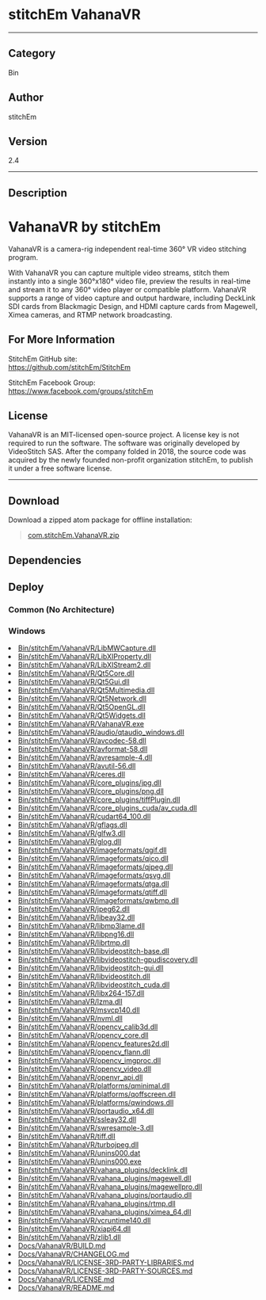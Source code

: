 # stitchEm VahanaVR
___

## Category
Bin

## Author
stitchEm

## Version
2.4

___

## Description
<h1>VahanaVR by stitchEm</h1>

<p>VahanaVR is a camera-rig independent real-time 360&deg; VR video stitching program.</p>

<p>With VahanaVR you can capture multiple video streams, stitch them instantly into a single 360&deg;x180&deg; video file, preview the results in real-time and stream it to any 360&deg; video player or compatible platform. VahanaVR supports a range of video capture and output hardware, including DeckLink SDI cards from Blackmagic Design, and HDMI capture cards from Magewell, Ximea cameras, and RTMP network broadcasting.</p>

<h2>For More Information</h2>

<p>StitchEm GitHub site:<br>
<a href="https://github.com/stitchEm/StitchEm">https://github.com/stitchEm/StitchEm</a></p>

<p>StitchEm Facebook Group:<br>
<a href="https://www.facebook.com/groups/stitchEm">https://www.facebook.com/groups/stitchEm</a></p>

<h2>License</h2>
<p>VahanaVR is an MIT-licensed open-source project. A license key is not required to run the software. The software was originally developed by VideoStitch SAS. After the company folded in 2018, the source code was acquired by the newly founded non-profit organization stitchEm, to publish it under a free software license.</p>

___

## Download

Download a zipped atom package for offline installation:
> [com.stitchEm.VahanaVR.zip](https://gitlab.com/WeSuckLess/Reactor/-/archive/master/Reactor-master.zip?path=Atoms/com.stitchEm.VahanaVR)  

## Dependencies

## Deploy

### Common (No Architecture)

<ul>
</ul>

### Windows

<li><a href="https://gitlab.com/WeSuckLess/Reactor/-/blob/master/Atoms/com.stitchEm.VahanaVR/Windows/Bin/stitchEm/VahanaVR/LibMWCapture.dll?ref_type=heads">Bin/stitchEm/VahanaVR/LibMWCapture.dll</a></li>
<li><a href="https://gitlab.com/WeSuckLess/Reactor/-/blob/master/Atoms/com.stitchEm.VahanaVR/Windows/Bin/stitchEm/VahanaVR/LibXIProperty.dll?ref_type=heads">Bin/stitchEm/VahanaVR/LibXIProperty.dll</a></li>
<li><a href="https://gitlab.com/WeSuckLess/Reactor/-/blob/master/Atoms/com.stitchEm.VahanaVR/Windows/Bin/stitchEm/VahanaVR/LibXIStream2.dll?ref_type=heads">Bin/stitchEm/VahanaVR/LibXIStream2.dll</a></li>
<li><a href="https://gitlab.com/WeSuckLess/Reactor/-/blob/master/Atoms/com.stitchEm.VahanaVR/Windows/Bin/stitchEm/VahanaVR/Qt5Core.dll?ref_type=heads">Bin/stitchEm/VahanaVR/Qt5Core.dll</a></li>
<li><a href="https://gitlab.com/WeSuckLess/Reactor/-/blob/master/Atoms/com.stitchEm.VahanaVR/Windows/Bin/stitchEm/VahanaVR/Qt5Gui.dll?ref_type=heads">Bin/stitchEm/VahanaVR/Qt5Gui.dll</a></li>
<li><a href="https://gitlab.com/WeSuckLess/Reactor/-/blob/master/Atoms/com.stitchEm.VahanaVR/Windows/Bin/stitchEm/VahanaVR/Qt5Multimedia.dll?ref_type=heads">Bin/stitchEm/VahanaVR/Qt5Multimedia.dll</a></li>
<li><a href="https://gitlab.com/WeSuckLess/Reactor/-/blob/master/Atoms/com.stitchEm.VahanaVR/Windows/Bin/stitchEm/VahanaVR/Qt5Network.dll?ref_type=heads">Bin/stitchEm/VahanaVR/Qt5Network.dll</a></li>
<li><a href="https://gitlab.com/WeSuckLess/Reactor/-/blob/master/Atoms/com.stitchEm.VahanaVR/Windows/Bin/stitchEm/VahanaVR/Qt5OpenGL.dll?ref_type=heads">Bin/stitchEm/VahanaVR/Qt5OpenGL.dll</a></li>
<li><a href="https://gitlab.com/WeSuckLess/Reactor/-/blob/master/Atoms/com.stitchEm.VahanaVR/Windows/Bin/stitchEm/VahanaVR/Qt5Widgets.dll?ref_type=heads">Bin/stitchEm/VahanaVR/Qt5Widgets.dll</a></li>
<li><a href="https://gitlab.com/WeSuckLess/Reactor/-/blob/master/Atoms/com.stitchEm.VahanaVR/Windows/Bin/stitchEm/VahanaVR/VahanaVR.exe?ref_type=heads">Bin/stitchEm/VahanaVR/VahanaVR.exe</a></li>
<li><a href="https://gitlab.com/WeSuckLess/Reactor/-/blob/master/Atoms/com.stitchEm.VahanaVR/Windows/Bin/stitchEm/VahanaVR/audio/qtaudio_windows.dll?ref_type=heads">Bin/stitchEm/VahanaVR/audio/qtaudio_windows.dll</a></li>
<li><a href="https://gitlab.com/WeSuckLess/Reactor/-/blob/master/Atoms/com.stitchEm.VahanaVR/Windows/Bin/stitchEm/VahanaVR/avcodec-58.dll?ref_type=heads">Bin/stitchEm/VahanaVR/avcodec-58.dll</a></li>
<li><a href="https://gitlab.com/WeSuckLess/Reactor/-/blob/master/Atoms/com.stitchEm.VahanaVR/Windows/Bin/stitchEm/VahanaVR/avformat-58.dll?ref_type=heads">Bin/stitchEm/VahanaVR/avformat-58.dll</a></li>
<li><a href="https://gitlab.com/WeSuckLess/Reactor/-/blob/master/Atoms/com.stitchEm.VahanaVR/Windows/Bin/stitchEm/VahanaVR/avresample-4.dll?ref_type=heads">Bin/stitchEm/VahanaVR/avresample-4.dll</a></li>
<li><a href="https://gitlab.com/WeSuckLess/Reactor/-/blob/master/Atoms/com.stitchEm.VahanaVR/Windows/Bin/stitchEm/VahanaVR/avutil-56.dll?ref_type=heads">Bin/stitchEm/VahanaVR/avutil-56.dll</a></li>
<li><a href="https://gitlab.com/WeSuckLess/Reactor/-/blob/master/Atoms/com.stitchEm.VahanaVR/Windows/Bin/stitchEm/VahanaVR/ceres.dll?ref_type=heads">Bin/stitchEm/VahanaVR/ceres.dll</a></li>
<li><a href="https://gitlab.com/WeSuckLess/Reactor/-/blob/master/Atoms/com.stitchEm.VahanaVR/Windows/Bin/stitchEm/VahanaVR/core_plugins/jpg.dll?ref_type=heads">Bin/stitchEm/VahanaVR/core_plugins/jpg.dll</a></li>
<li><a href="https://gitlab.com/WeSuckLess/Reactor/-/blob/master/Atoms/com.stitchEm.VahanaVR/Windows/Bin/stitchEm/VahanaVR/core_plugins/png.dll?ref_type=heads">Bin/stitchEm/VahanaVR/core_plugins/png.dll</a></li>
<li><a href="https://gitlab.com/WeSuckLess/Reactor/-/blob/master/Atoms/com.stitchEm.VahanaVR/Windows/Bin/stitchEm/VahanaVR/core_plugins/tiffPlugin.dll?ref_type=heads">Bin/stitchEm/VahanaVR/core_plugins/tiffPlugin.dll</a></li>
<li><a href="https://gitlab.com/WeSuckLess/Reactor/-/blob/master/Atoms/com.stitchEm.VahanaVR/Windows/Bin/stitchEm/VahanaVR/core_plugins_cuda/av_cuda.dll?ref_type=heads">Bin/stitchEm/VahanaVR/core_plugins_cuda/av_cuda.dll</a></li>
<li><a href="https://gitlab.com/WeSuckLess/Reactor/-/blob/master/Atoms/com.stitchEm.VahanaVR/Windows/Bin/stitchEm/VahanaVR/cudart64_100.dll?ref_type=heads">Bin/stitchEm/VahanaVR/cudart64_100.dll</a></li>
<li><a href="https://gitlab.com/WeSuckLess/Reactor/-/blob/master/Atoms/com.stitchEm.VahanaVR/Windows/Bin/stitchEm/VahanaVR/gflags.dll?ref_type=heads">Bin/stitchEm/VahanaVR/gflags.dll</a></li>
<li><a href="https://gitlab.com/WeSuckLess/Reactor/-/blob/master/Atoms/com.stitchEm.VahanaVR/Windows/Bin/stitchEm/VahanaVR/glfw3.dll?ref_type=heads">Bin/stitchEm/VahanaVR/glfw3.dll</a></li>
<li><a href="https://gitlab.com/WeSuckLess/Reactor/-/blob/master/Atoms/com.stitchEm.VahanaVR/Windows/Bin/stitchEm/VahanaVR/glog.dll?ref_type=heads">Bin/stitchEm/VahanaVR/glog.dll</a></li>
<li><a href="https://gitlab.com/WeSuckLess/Reactor/-/blob/master/Atoms/com.stitchEm.VahanaVR/Windows/Bin/stitchEm/VahanaVR/imageformats/qgif.dll?ref_type=heads">Bin/stitchEm/VahanaVR/imageformats/qgif.dll</a></li>
<li><a href="https://gitlab.com/WeSuckLess/Reactor/-/blob/master/Atoms/com.stitchEm.VahanaVR/Windows/Bin/stitchEm/VahanaVR/imageformats/qico.dll?ref_type=heads">Bin/stitchEm/VahanaVR/imageformats/qico.dll</a></li>
<li><a href="https://gitlab.com/WeSuckLess/Reactor/-/blob/master/Atoms/com.stitchEm.VahanaVR/Windows/Bin/stitchEm/VahanaVR/imageformats/qjpeg.dll?ref_type=heads">Bin/stitchEm/VahanaVR/imageformats/qjpeg.dll</a></li>
<li><a href="https://gitlab.com/WeSuckLess/Reactor/-/blob/master/Atoms/com.stitchEm.VahanaVR/Windows/Bin/stitchEm/VahanaVR/imageformats/qsvg.dll?ref_type=heads">Bin/stitchEm/VahanaVR/imageformats/qsvg.dll</a></li>
<li><a href="https://gitlab.com/WeSuckLess/Reactor/-/blob/master/Atoms/com.stitchEm.VahanaVR/Windows/Bin/stitchEm/VahanaVR/imageformats/qtga.dll?ref_type=heads">Bin/stitchEm/VahanaVR/imageformats/qtga.dll</a></li>
<li><a href="https://gitlab.com/WeSuckLess/Reactor/-/blob/master/Atoms/com.stitchEm.VahanaVR/Windows/Bin/stitchEm/VahanaVR/imageformats/qtiff.dll?ref_type=heads">Bin/stitchEm/VahanaVR/imageformats/qtiff.dll</a></li>
<li><a href="https://gitlab.com/WeSuckLess/Reactor/-/blob/master/Atoms/com.stitchEm.VahanaVR/Windows/Bin/stitchEm/VahanaVR/imageformats/qwbmp.dll?ref_type=heads">Bin/stitchEm/VahanaVR/imageformats/qwbmp.dll</a></li>
<li><a href="https://gitlab.com/WeSuckLess/Reactor/-/blob/master/Atoms/com.stitchEm.VahanaVR/Windows/Bin/stitchEm/VahanaVR/jpeg62.dll?ref_type=heads">Bin/stitchEm/VahanaVR/jpeg62.dll</a></li>
<li><a href="https://gitlab.com/WeSuckLess/Reactor/-/blob/master/Atoms/com.stitchEm.VahanaVR/Windows/Bin/stitchEm/VahanaVR/libeay32.dll?ref_type=heads">Bin/stitchEm/VahanaVR/libeay32.dll</a></li>
<li><a href="https://gitlab.com/WeSuckLess/Reactor/-/blob/master/Atoms/com.stitchEm.VahanaVR/Windows/Bin/stitchEm/VahanaVR/libmp3lame.dll?ref_type=heads">Bin/stitchEm/VahanaVR/libmp3lame.dll</a></li>
<li><a href="https://gitlab.com/WeSuckLess/Reactor/-/blob/master/Atoms/com.stitchEm.VahanaVR/Windows/Bin/stitchEm/VahanaVR/libpng16.dll?ref_type=heads">Bin/stitchEm/VahanaVR/libpng16.dll</a></li>
<li><a href="https://gitlab.com/WeSuckLess/Reactor/-/blob/master/Atoms/com.stitchEm.VahanaVR/Windows/Bin/stitchEm/VahanaVR/librtmp.dll?ref_type=heads">Bin/stitchEm/VahanaVR/librtmp.dll</a></li>
<li><a href="https://gitlab.com/WeSuckLess/Reactor/-/blob/master/Atoms/com.stitchEm.VahanaVR/Windows/Bin/stitchEm/VahanaVR/libvideostitch-base.dll?ref_type=heads">Bin/stitchEm/VahanaVR/libvideostitch-base.dll</a></li>
<li><a href="https://gitlab.com/WeSuckLess/Reactor/-/blob/master/Atoms/com.stitchEm.VahanaVR/Windows/Bin/stitchEm/VahanaVR/libvideostitch-gpudiscovery.dll?ref_type=heads">Bin/stitchEm/VahanaVR/libvideostitch-gpudiscovery.dll</a></li>
<li><a href="https://gitlab.com/WeSuckLess/Reactor/-/blob/master/Atoms/com.stitchEm.VahanaVR/Windows/Bin/stitchEm/VahanaVR/libvideostitch-gui.dll?ref_type=heads">Bin/stitchEm/VahanaVR/libvideostitch-gui.dll</a></li>
<li><a href="https://gitlab.com/WeSuckLess/Reactor/-/blob/master/Atoms/com.stitchEm.VahanaVR/Windows/Bin/stitchEm/VahanaVR/libvideostitch.dll?ref_type=heads">Bin/stitchEm/VahanaVR/libvideostitch.dll</a></li>
<li><a href="https://gitlab.com/WeSuckLess/Reactor/-/blob/master/Atoms/com.stitchEm.VahanaVR/Windows/Bin/stitchEm/VahanaVR/libvideostitch_cuda.dll?ref_type=heads">Bin/stitchEm/VahanaVR/libvideostitch_cuda.dll</a></li>
<li><a href="https://gitlab.com/WeSuckLess/Reactor/-/blob/master/Atoms/com.stitchEm.VahanaVR/Windows/Bin/stitchEm/VahanaVR/libx264-157.dll?ref_type=heads">Bin/stitchEm/VahanaVR/libx264-157.dll</a></li>
<li><a href="https://gitlab.com/WeSuckLess/Reactor/-/blob/master/Atoms/com.stitchEm.VahanaVR/Windows/Bin/stitchEm/VahanaVR/lzma.dll?ref_type=heads">Bin/stitchEm/VahanaVR/lzma.dll</a></li>
<li><a href="https://gitlab.com/WeSuckLess/Reactor/-/blob/master/Atoms/com.stitchEm.VahanaVR/Windows/Bin/stitchEm/VahanaVR/msvcp140.dll?ref_type=heads">Bin/stitchEm/VahanaVR/msvcp140.dll</a></li>
<li><a href="https://gitlab.com/WeSuckLess/Reactor/-/blob/master/Atoms/com.stitchEm.VahanaVR/Windows/Bin/stitchEm/VahanaVR/nvml.dll?ref_type=heads">Bin/stitchEm/VahanaVR/nvml.dll</a></li>
<li><a href="https://gitlab.com/WeSuckLess/Reactor/-/blob/master/Atoms/com.stitchEm.VahanaVR/Windows/Bin/stitchEm/VahanaVR/opencv_calib3d.dll?ref_type=heads">Bin/stitchEm/VahanaVR/opencv_calib3d.dll</a></li>
<li><a href="https://gitlab.com/WeSuckLess/Reactor/-/blob/master/Atoms/com.stitchEm.VahanaVR/Windows/Bin/stitchEm/VahanaVR/opencv_core.dll?ref_type=heads">Bin/stitchEm/VahanaVR/opencv_core.dll</a></li>
<li><a href="https://gitlab.com/WeSuckLess/Reactor/-/blob/master/Atoms/com.stitchEm.VahanaVR/Windows/Bin/stitchEm/VahanaVR/opencv_features2d.dll?ref_type=heads">Bin/stitchEm/VahanaVR/opencv_features2d.dll</a></li>
<li><a href="https://gitlab.com/WeSuckLess/Reactor/-/blob/master/Atoms/com.stitchEm.VahanaVR/Windows/Bin/stitchEm/VahanaVR/opencv_flann.dll?ref_type=heads">Bin/stitchEm/VahanaVR/opencv_flann.dll</a></li>
<li><a href="https://gitlab.com/WeSuckLess/Reactor/-/blob/master/Atoms/com.stitchEm.VahanaVR/Windows/Bin/stitchEm/VahanaVR/opencv_imgproc.dll?ref_type=heads">Bin/stitchEm/VahanaVR/opencv_imgproc.dll</a></li>
<li><a href="https://gitlab.com/WeSuckLess/Reactor/-/blob/master/Atoms/com.stitchEm.VahanaVR/Windows/Bin/stitchEm/VahanaVR/opencv_video.dll?ref_type=heads">Bin/stitchEm/VahanaVR/opencv_video.dll</a></li>
<li><a href="https://gitlab.com/WeSuckLess/Reactor/-/blob/master/Atoms/com.stitchEm.VahanaVR/Windows/Bin/stitchEm/VahanaVR/openvr_api.dll?ref_type=heads">Bin/stitchEm/VahanaVR/openvr_api.dll</a></li>
<li><a href="https://gitlab.com/WeSuckLess/Reactor/-/blob/master/Atoms/com.stitchEm.VahanaVR/Windows/Bin/stitchEm/VahanaVR/platforms/qminimal.dll?ref_type=heads">Bin/stitchEm/VahanaVR/platforms/qminimal.dll</a></li>
<li><a href="https://gitlab.com/WeSuckLess/Reactor/-/blob/master/Atoms/com.stitchEm.VahanaVR/Windows/Bin/stitchEm/VahanaVR/platforms/qoffscreen.dll?ref_type=heads">Bin/stitchEm/VahanaVR/platforms/qoffscreen.dll</a></li>
<li><a href="https://gitlab.com/WeSuckLess/Reactor/-/blob/master/Atoms/com.stitchEm.VahanaVR/Windows/Bin/stitchEm/VahanaVR/platforms/qwindows.dll?ref_type=heads">Bin/stitchEm/VahanaVR/platforms/qwindows.dll</a></li>
<li><a href="https://gitlab.com/WeSuckLess/Reactor/-/blob/master/Atoms/com.stitchEm.VahanaVR/Windows/Bin/stitchEm/VahanaVR/portaudio_x64.dll?ref_type=heads">Bin/stitchEm/VahanaVR/portaudio_x64.dll</a></li>
<li><a href="https://gitlab.com/WeSuckLess/Reactor/-/blob/master/Atoms/com.stitchEm.VahanaVR/Windows/Bin/stitchEm/VahanaVR/ssleay32.dll?ref_type=heads">Bin/stitchEm/VahanaVR/ssleay32.dll</a></li>
<li><a href="https://gitlab.com/WeSuckLess/Reactor/-/blob/master/Atoms/com.stitchEm.VahanaVR/Windows/Bin/stitchEm/VahanaVR/swresample-3.dll?ref_type=heads">Bin/stitchEm/VahanaVR/swresample-3.dll</a></li>
<li><a href="https://gitlab.com/WeSuckLess/Reactor/-/blob/master/Atoms/com.stitchEm.VahanaVR/Windows/Bin/stitchEm/VahanaVR/tiff.dll?ref_type=heads">Bin/stitchEm/VahanaVR/tiff.dll</a></li>
<li><a href="https://gitlab.com/WeSuckLess/Reactor/-/blob/master/Atoms/com.stitchEm.VahanaVR/Windows/Bin/stitchEm/VahanaVR/turbojpeg.dll?ref_type=heads">Bin/stitchEm/VahanaVR/turbojpeg.dll</a></li>
<li><a href="https://gitlab.com/WeSuckLess/Reactor/-/blob/master/Atoms/com.stitchEm.VahanaVR/Windows/Bin/stitchEm/VahanaVR/unins000.dat?ref_type=heads">Bin/stitchEm/VahanaVR/unins000.dat</a></li>
<li><a href="https://gitlab.com/WeSuckLess/Reactor/-/blob/master/Atoms/com.stitchEm.VahanaVR/Windows/Bin/stitchEm/VahanaVR/unins000.exe?ref_type=heads">Bin/stitchEm/VahanaVR/unins000.exe</a></li>
<li><a href="https://gitlab.com/WeSuckLess/Reactor/-/blob/master/Atoms/com.stitchEm.VahanaVR/Windows/Bin/stitchEm/VahanaVR/vahana_plugins/decklink.dll?ref_type=heads">Bin/stitchEm/VahanaVR/vahana_plugins/decklink.dll</a></li>
<li><a href="https://gitlab.com/WeSuckLess/Reactor/-/blob/master/Atoms/com.stitchEm.VahanaVR/Windows/Bin/stitchEm/VahanaVR/vahana_plugins/magewell.dll?ref_type=heads">Bin/stitchEm/VahanaVR/vahana_plugins/magewell.dll</a></li>
<li><a href="https://gitlab.com/WeSuckLess/Reactor/-/blob/master/Atoms/com.stitchEm.VahanaVR/Windows/Bin/stitchEm/VahanaVR/vahana_plugins/magewellpro.dll?ref_type=heads">Bin/stitchEm/VahanaVR/vahana_plugins/magewellpro.dll</a></li>
<li><a href="https://gitlab.com/WeSuckLess/Reactor/-/blob/master/Atoms/com.stitchEm.VahanaVR/Windows/Bin/stitchEm/VahanaVR/vahana_plugins/portaudio.dll?ref_type=heads">Bin/stitchEm/VahanaVR/vahana_plugins/portaudio.dll</a></li>
<li><a href="https://gitlab.com/WeSuckLess/Reactor/-/blob/master/Atoms/com.stitchEm.VahanaVR/Windows/Bin/stitchEm/VahanaVR/vahana_plugins/rtmp.dll?ref_type=heads">Bin/stitchEm/VahanaVR/vahana_plugins/rtmp.dll</a></li>
<li><a href="https://gitlab.com/WeSuckLess/Reactor/-/blob/master/Atoms/com.stitchEm.VahanaVR/Windows/Bin/stitchEm/VahanaVR/vahana_plugins/ximea_64.dll?ref_type=heads">Bin/stitchEm/VahanaVR/vahana_plugins/ximea_64.dll</a></li>
<li><a href="https://gitlab.com/WeSuckLess/Reactor/-/blob/master/Atoms/com.stitchEm.VahanaVR/Windows/Bin/stitchEm/VahanaVR/vcruntime140.dll?ref_type=heads">Bin/stitchEm/VahanaVR/vcruntime140.dll</a></li>
<li><a href="https://gitlab.com/WeSuckLess/Reactor/-/blob/master/Atoms/com.stitchEm.VahanaVR/Windows/Bin/stitchEm/VahanaVR/xiapi64.dll?ref_type=heads">Bin/stitchEm/VahanaVR/xiapi64.dll</a></li>
<li><a href="https://gitlab.com/WeSuckLess/Reactor/-/blob/master/Atoms/com.stitchEm.VahanaVR/Windows/Bin/stitchEm/VahanaVR/zlib1.dll?ref_type=heads">Bin/stitchEm/VahanaVR/zlib1.dll</a></li>
<li><a href="https://gitlab.com/WeSuckLess/Reactor/-/blob/master/Atoms/com.stitchEm.VahanaVR/Windows/Docs/VahanaVR/BUILD.md?ref_type=heads">Docs/VahanaVR/BUILD.md</a></li>
<li><a href="https://gitlab.com/WeSuckLess/Reactor/-/blob/master/Atoms/com.stitchEm.VahanaVR/Windows/Docs/VahanaVR/CHANGELOG.md?ref_type=heads">Docs/VahanaVR/CHANGELOG.md</a></li>
<li><a href="https://gitlab.com/WeSuckLess/Reactor/-/blob/master/Atoms/com.stitchEm.VahanaVR/Windows/Docs/VahanaVR/LICENSE-3RD-PARTY-LIBRARIES.md?ref_type=heads">Docs/VahanaVR/LICENSE-3RD-PARTY-LIBRARIES.md</a></li>
<li><a href="https://gitlab.com/WeSuckLess/Reactor/-/blob/master/Atoms/com.stitchEm.VahanaVR/Windows/Docs/VahanaVR/LICENSE-3RD-PARTY-SOURCES.md?ref_type=heads">Docs/VahanaVR/LICENSE-3RD-PARTY-SOURCES.md</a></li>
<li><a href="https://gitlab.com/WeSuckLess/Reactor/-/blob/master/Atoms/com.stitchEm.VahanaVR/Windows/Docs/VahanaVR/LICENSE.md?ref_type=heads">Docs/VahanaVR/LICENSE.md</a></li>
<li><a href="https://gitlab.com/WeSuckLess/Reactor/-/blob/master/Atoms/com.stitchEm.VahanaVR/Windows/Docs/VahanaVR/README.md?ref_type=heads">Docs/VahanaVR/README.md</a></li>
